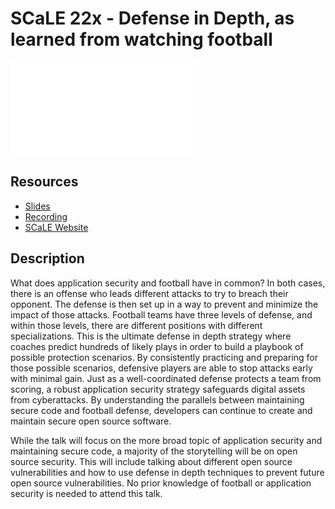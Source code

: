 # SCaLE 22x - Defense in Depth, as learned from watching football
![](scale22x_defense_in_depth.pdf)

## Resources
- [Slides](scale22x_defense_in_depth.pdf)
- [Recording](https://youtu.be/JfhtYmXOc0w)
- [SCaLE Website](https://www.socallinuxexpo.org/scale/22x/presentations/defense-depth-learned-watching-football)

## Description
What does application security and football have in common? In both cases, there is an offense who leads different attacks to try to breach their opponent. The defense is then set up in a way to prevent and minimize the impact of those attacks. Football teams have three levels of defense, and within those levels, there are different positions with different specializations. This is the ultimate defense in depth strategy where coaches predict hundreds of likely plays in order to build a playbook of possible protection scenarios. By consistently practicing and preparing for those possible scenarios, defensive players are able to stop attacks early with minimal gain. Just as a well-coordinated defense protects a team from scoring, a robust application security strategy safeguards digital assets from cyberattacks. By understanding the parallels between maintaining secure code and football defense, developers can continue to create and maintain secure open source software.

While the talk will focus on the more broad topic of application security and maintaining secure code, a majority of the storytelling will be on open source security. This will include talking about different open source vulnerabilities and how to use defense in depth techniques to prevent future open source vulnerabilities. No prior knowledge of football or application security is needed to attend this talk.

